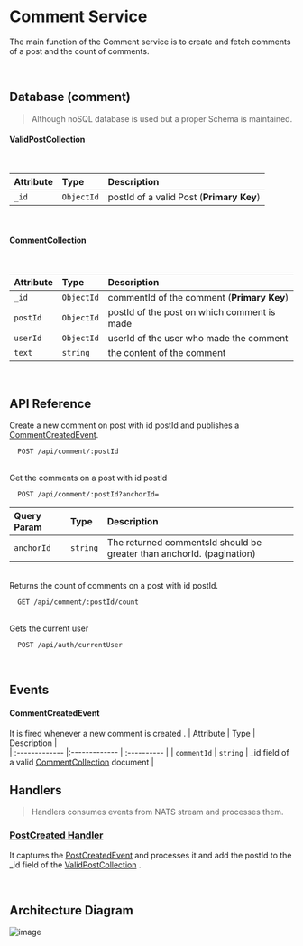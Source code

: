# Comment Service

The main function of the Comment service is to create and fetch comments of a post and the count of comments.

<br>

## Database (comment)

> Although noSQL database is used but a proper Schema is maintained.<br>
> 


#### ValidPostCollection <br>
<br>

| Attribute        | Type        | Description |   
| :------------- |:------------- | :----------  |
| `_id`      | `ObjectId` | postId of a valid Post (**Primary Key**) |
<br>

#### CommentCollection <br>
<br>

| Attribute        | Type        | Description |   
| :------------- |:------------- | :----------  |
| `_id`      | `ObjectId` | commentId of the comment (**Primary Key**) |
| `postId`      | `ObjectId` | postId of the post on which comment is made |
| `userId`      | `ObjectId` | userId of the user who made the comment  |
| `text`      | `string` | the content of the comment |
<br>

## API Reference

Create a new comment on post with id postId and publishes a [CommentCreatedEvent]().

```code
  POST /api/comment/:postId
```
\
Get the comments on a post with id postId

```code
  POST /api/comment/:postId?anchorId=
```
| Query Param | Type     | Description                |
| :-------- | :------- | :------------------------- |
| `anchorId` | `string` | The returned commentsId should be greater than anchorId. (pagination) |

\
Returns the count of comments on a post with id postId.

```code
  GET /api/comment/:postId/count
```
\
Gets the current user

```code
  POST /api/auth/currentUser
```
<br>

## Events


#### CommentCreatedEvent


It is fired whenever a new comment is created .
| Attribute        | Type        | Description |   
| :------------- |:------------- | :----------  |
| `commentId`      | `string` | _id field of a valid [CommentCollection]() document |

## Handlers
> Handlers consumes events from NATS stream and processes them.
### [PostCreated Handler](/comment/src/handlers/postCreatedHandler.ts)
It captures the [PostCreatedEvent]() and processes it and add the postId to the _id field of the [ValidPostCollection]() .

<br>

## Architecture Diagram
![image](https://user-images.githubusercontent.com/58662119/205670514-85598419-4e75-4254-b8b0-f7cd6d7c3f62.png)